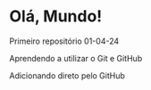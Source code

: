 # Olá, Mundo!
 Primeiro repositório 01-04-24

 Aprendendo a utilizar o Git e GitHub

 Adicionando direto pelo GitHub

